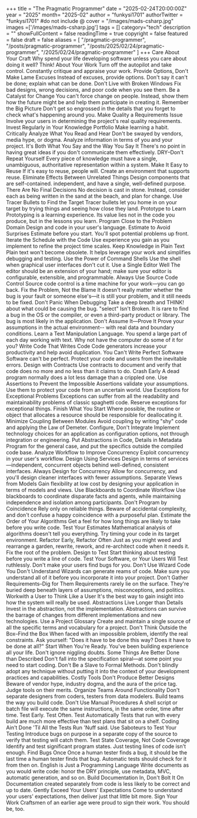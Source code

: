 +++
title = "The Pragmatic Programmer"
date = "2025-02-24T20:00:00Z"
year = "2025"
month= "2025-02"
author = "funkysi1701"
authorTwitter = "funkysi1701" #do not include @
cover = "/images/mads-csharp.jpg"
images =['/images/mads-csharp.jpg']
tags = []
category="tech"
description = ""
showFullContent = false
readingTime = true
copyright = false
featured = false
draft = false
aliases = [
    "/pragmatic-programmer",
    "/posts/pragmatic-programmer",
    "/posts/2025/02/24/pragmatic-programmer",
    "/2025/02/24/pragmatic-programmer" 
]
+++
Care About Your Craft
Why spend your life developing software unless you care about doing it well?
Think! About Your Work
Turn off the autopilot and take control. Constantly critique and appraise your work.
Provide Options, Don't Make Lame Excuses
Instead of excuses, provide options. Don't say it can't be done; explain what can be done.
Don't Live with Broken Windows
Fix bad designs, wrong decisions, and poor code when you see them.
Be a Catalyst for Change
You can't force change on people. Instead, show them how the future might be and help them participate in creating it.
Remember the Big Picture
Don't get so engrossed in the details that you forget to check what's happening around you.
Make Quality a Requirements Issue
Involve your users in determining the project's real quality requirements.
Invest Regularly in Your Knowledge Portfolio
Make learning a habit.
Critically Analyze What You Read and Hear
Don't be swayed by vendors, media hype, or dogma. Analyze information in terms of you and your project.
It's Both What You Say and the Way You Say It
There's no point in having great ideas if you don't communicate them effectively.
DRY–Don't Repeat Yourself
Every piece of knowledge must have a single, unambiguous, authoritative representation within a system.
Make It Easy to Reuse
If it's easy to reuse, people will. Create an environment that supports reuse.
Eliminate Effects Between Unrelated Things
Design components that are self-contained. independent, and have a single, well-defined purpose.
There Are No Final Decisions
No decision is cast in stone. Instead, consider each as being written in the sand at the beach, and plan for change.
Use Tracer Bullets to Find the Target
Tracer bullets let you home in on your target by trying things and seeing how close they land.
Prototype to Learn
Prototyping is a learning experience. Its value lies not in the code you produce, but in the lessons you learn.
Program Close to the Problem Domain
Design and code in your user's language.
Estimate to Avoid Surprises
Estimate before you start. You'll spot potential problems up front.
Iterate the Schedule with the Code
Use experience you gain as you implement to refine the project time scales.
Keep Knowledge in Plain Text
Plain text won't become obsolete. It helps leverage your work and simplifies debugging and testing.
Use the Power of Command Shells
Use the shell when graphical user interfaces don't cut it.
Use a Single Editor Well
The editor should be an extension of your hand; make sure your editor is configurable, extensible, and programmable.
Always Use Source Code Control
Source code control is a time machine for your work—you can go back.
Fix the Problem, Not the Blame
It doesn't really matter whether the bug is your fault or someone else's—it is still your problem, and it still needs to be fixed.
Don't Panic When Debugging
Take a deep breath and THINK! about what could be causing the bug.
"select" Isn't Broken.
It is rare to find a bug in the OS or the compiler, or even a third-party product or library. The bug is most likely in the application.
Don't Assume It—Prove It
Prove your assumptions in the actual environment-- with real data and boundary conditions.
Learn a Text Manipulation Language.
You spend a large part of each day working with text. Why not have the computer do some of it for you?
Write Code That Writes Code
Code generators increase your productivity and help avoid duplication.
You Can't Write Perfect Software
Software can't be perfect. Protect your code and users from the inevitable errors.
Design with Contracts
Use contracts to document and verify that code does no more and no less than it claims to do.
Crash Early
A dead program normally does a lot less damage than a crippled one.
Use Assertions to Prevent the Impossible
Assertions validate your assumptions. Use them to protect your code from an uncertain world.
Use Exceptions for Exceptional Problems
Exceptions can suffer from all the readability and maintainability problems of classic spaghetti code. Reserve exceptions for exceptional things.
Finish What You Start
Where possible, the routine or object that allocates a resource should be responsible for deallocating it.
Minimize Coupling Between Modules
Avoid coupling by writing "shy" code and applying the Law of Demeter.
Configure, Don't Integrate
Implement technology choices for an application as configuration options, not through integration or engineering.
Put Abstractions in Code, Details in Metadata
Program for the general case, and put the specifics outside the compiled code base.
Analyze Workflow to Improve Concurrency
Exploit concurrency in your user's workflow.
Design Using Services
Design in terms of services—independent, concurrent objects behind well-defined, consistent interfaces.
Always Design for Concurrency
Allow for concurrency, and you'll design cleaner interfaces with fewer assumptions.
Separate Views from Models
Gain flexibility at low cost by designing your application in terms of models and views.
Use Blackboards to Coordinate Workflow
Use blackboards to coordinate disparate facts and agents, while maintaining independence and isolation among participants.
Don't Program by Coincidence
Rely only on reliable things. Beware of accidental complexity, and don't confuse a happy coincidence with a purposeful plan.
Estimate the Order of Your Algorithms
Get a feel for how long things are likely to take before you write code.
Test Your Estimates
Mathematical analysis of algorithms doesn't tell you everything. Try timing your code in its target environment.
Refactor Early, Refactor Often
Just as you might weed and rearrange a garden, rewrite, rework, and re-architect code when it needs it. Fix the root of the problem.
Design to Test
Start thinking about testing before you write a line of code.
Test Your Software, or Your Users Will
Test ruthlessly. Don't make your users find bugs for you.
Don't Use Wizard Code You Don't Understand
Wizards can generate reams of code. Make sure you understand all of it before you incorporate it into your project.
Don't Gather Requirements–Dig for Them
Requirements rarely lie on the surface. They're buried deep beneath layers of assumptions, misconceptions, and politics.
Workwith a User to Think Like a User
It's the best way to gain insight into how the system will really be used.
Abstractions Live Longer than Details
Invest in the abstraction, not the implementation. Abstractions can survive the barrage of changes from different implementations and new technologies.
Use a Project Glossary
Create and maintain a single source of all the specific terms and vocabulary for a project.
Don't Think Outside the Box–Find the Box
When faced with an impossible problem, identify the real constraints. Ask yourself: "Does it have to be done this way? Does it have to be done at all?"
Start When You're Ready.
You've been building experience all your life. Don't ignore niggling doubts.
Some Things Are Better Done than Described
Don't fall into the specification spiral—at some point you need to start coding.
Don't Be a Slave to Formal Methods.
Don't blindly adopt any technique without putting it into the context of your development practices and capabilities.
Costly Tools Don't Produce Better Designs
Beware of vendor hype, industry dogma, and the aura of the price tag. Judge tools on their merits.
Organize Teams Around Functionality
Don't separate designers from coders, testers from data modelers. Build teams the way you build code.
Don't Use Manual Procedures
A shell script or batch file will execute the same instructions, in the same order, time after time.
Test Early. Test Often. Test Automatically
Tests that run with every build are much more effective than test plans that sit on a shelf.
Coding Ain't Done 'Til All the Tests Run
'Nuff said.
Use Saboteurs to Test Your Testing
Introduce bugs on purpose in a separate copy of the source to verify that testing will catch them.
Test State Coverage, Not Code Coverage
Identify and test significant program states. Just testing lines of code isn't enough.
Find Bugs Once
Once a human tester finds a bug, it should be the last time a human tester finds that bug. Automatic tests should check for it from then on.
English is Just a Programming Language
Write documents as you would write code: honor the DRY principle, use metadata, MVC, automatic generation, and so on.
Build Documentation In, Don't Bolt It On
Documentation created separately from code is less likely to be correct and up to date.
Gently Exceed Your Users' Expectations
Come to understand your users' expectations, then deliver just that little bit more.
Sign Your Work
Craftsmen of an earlier age were proud to sign their work. You should be, too.